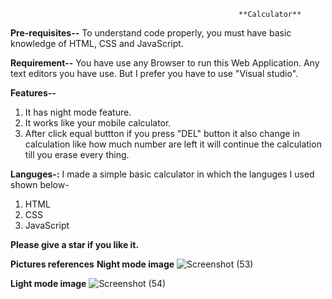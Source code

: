                                                        **Calculator**
**Pre-requisites--**
To understand code properly, you must have basic knowledge of HTML, CSS and JavaScript.

**Requirement--**
You have use any Browser to run this Web Application. Any text editors you have use. But I prefer you have to use "Visual studio".


**Features--** 
1. It has night mode feature.
2. It works like your mobile calculator.
3. After click equal buttton if you press "DEL" button it also change in calculation like how much number are left it will continue the calculation till you erase every thing.


**Languges-:**
 I made a simple basic calculator in which the languges I used shown below-
 1. HTML
 2. CSS
 3. JavaScript
 
**Please give a star if you like it.**
 
**Pictures references**
**Night mode image**
![Screenshot (53)](https://user-images.githubusercontent.com/57999194/127366291-dfa2959c-a978-4e12-bf5e-247331bf75c6.png)

**Light mode image**
![Screenshot (54)](https://user-images.githubusercontent.com/57999194/127366298-030b8a2e-a6ea-445e-b655-7e95461d4876.png)

